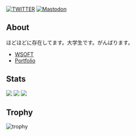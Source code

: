 
[![TWITTER](https://img.shields.io/twitter/url?label=%40WSOFT7&style=social&url=https%3A%2F%2Ftwitter.com%2Fwsoft7%2F)](https://x.com/taiseiue)
[![Mastodon](https://img.shields.io/mastodon/follow/109505944830308576?domain=https%3A%2F%2Fdon.wsoft.ws&label=%40taiseiue&style=social)](https://don.wsoft.ws/@taiseiue)

## About
ほどほどに存在してます。大学生です。がんばります。

- [WSOFT](https://wsoft.ws/)
- [Portfolio](https://a.wsoft.ws/taiseiue)

## Stats
![](http://github-profile-summary-cards.vercel.app/api/cards/profile-details?username=taiseiue&theme=gruvbox)
![](http://github-profile-summary-cards.vercel.app/api/cards/most-commit-language?username=taiseiue&theme=gruvbox)
![](http://github-profile-summary-cards.vercel.app/api/cards/stats?username=taiseiue&theme=gruvbox)

## Trophy
![trophy](https://github-profile-trophy.vercel.app/?username=taiseiue&theme=gruvbox)

